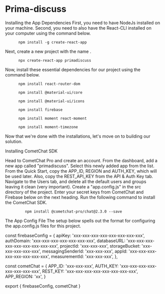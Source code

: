 # Prima-discuss
Installing the App Dependencies First, you need to have NodeJs installed on your machine. Second, you need to also have the React-CLI installed on your computer using the command below.

          npm install -g create-react-app
Next, create a new project with the name .

          npx create-react-app primadiscuss
Now, install these essential dependencies for our project using the command below.

          npm install react-router-dom

          npm install @material-ui/core

          npm install @material-ui/icons

          npm install firebase

          npm install moment react-moment

          npm install moment-timezone
Now that we're done with the installations, let's move on to building our solution.

Installing CometChat SDK

Head to CometChat Pro and create an account. From the dashboard, add a new app called "primadiscuss". Select this newly added app from the list. From the Quick Start, copy the APP_ID, REGION and AUTH_KEY, which will be used later. Also, copy the REST_API_KEY from the API & Auth Key tab. Navigate to the Users tab, and delete all the default users and groups leaving it clean (very important). Create a "app.config.js" in the src directory of the project. Enter your secret keys from CometChat and Firebase below on the next heading. Run the following command to install the CometChat SDK.

             npm install @cometchat-pro/chat@2.3.0 --save
The App Config File The setup below spells out the format for configuring the app.config.js files for this project.

const firebaseConfig = { apiKey: 'xxx-xxx-xxx-xxx-xxx-xxx-xxx-xxx', authDomain: 'xxx-xxx-xxx-xxx-xxx-xxx-xxx', databaseURL: 'xxx-xxx-xxx-xxx-xxx-xxx-xxx-xxx-xxx', projectId: 'xxx-xxx-xxx', storageBucket: 'xxx-xxx-xxx-xxx-xxx', messagingSenderId: 'xxx-xxx-xxx', appId: 'xxx-xxx-xxx-xxx-xxx-xxx-xxx-xxx', measurementId: 'xxx-xxx-xxx', },

const cometChat = { APP_ID: 'xxx-xxx-xxx', AUTH_KEY: 'xxx-xxx-xxx-xxx-xxx-xxx-xxx-xxx', REST_KEY: 'xxx-xxx-xxx-xxx-xxx-xxx-xxx-xxx', APP_REGION: 'xx', }

export { firebaseConfig, cometChat }
